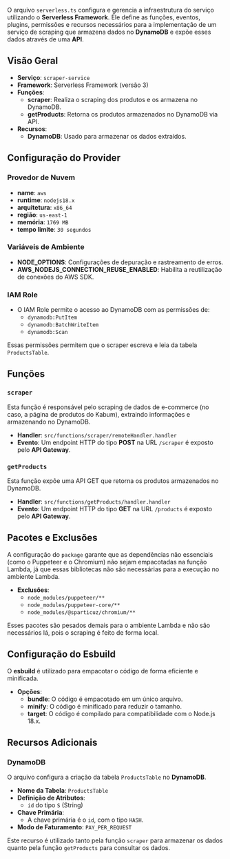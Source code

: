 O arquivo `serverless.ts` configura e gerencia a infraestrutura do serviço utilizando o **Serverless Framework**. Ele define as funções, eventos, plugins, permissões e recursos necessários para a implementação de um serviço de scraping que armazena dados no **DynamoDB** e expõe esses dados através de uma **API**.

## Visão Geral

- **Serviço**: `scraper-service`
- **Framework**: Serverless Framework (versão 3)
- **Funções**:
  - **scraper**: Realiza o scraping dos produtos e os armazena no DynamoDB.
  - **getProducts**: Retorna os produtos armazenados no DynamoDB via API.
- **Recursos**:
  - **DynamoDB**: Usado para armazenar os dados extraídos.

## Configuração do Provider

### Provedor de Nuvem

- **name**: `aws`
- **runtime**: `nodejs18.x`
- **arquitetura**: `x86_64`
- **região**: `us-east-1`
- **memória**: `1769 MB`
- **tempo limite**: `30 segundos`

### Variáveis de Ambiente

- **NODE_OPTIONS**: Configurações de depuração e rastreamento de erros.
- **AWS_NODEJS_CONNECTION_REUSE_ENABLED**: Habilita a reutilização de conexões do AWS SDK.

### IAM Role

- O IAM Role permite o acesso ao DynamoDB com as permissões de:
  - `dynamodb:PutItem`
  - `dynamodb:BatchWriteItem`
  - `dynamodb:Scan`
  
Essas permissões permitem que o scraper escreva e leia da tabela `ProductsTable`.

## Funções

### `scraper`

Esta função é responsável pelo scraping de dados de e-commerce (no caso, a página de produtos do Kabum), extraindo informações e armazenando no DynamoDB.

- **Handler**: `src/functions/scraper/remoteHandler.handler`
- **Evento**: Um endpoint HTTP do tipo **POST** na URL `/scraper` é exposto pelo **API Gateway**.

### `getProducts`

Esta função expõe uma API GET que retorna os produtos armazenados no DynamoDB. 

- **Handler**: `src/functions/getProducts/handler.handler`
- **Evento**: Um endpoint HTTP do tipo **GET** na URL `/products` é exposto pelo **API Gateway**.

## Pacotes e Exclusões

A configuração do `package` garante que as dependências não essenciais (como o Puppeteer e o Chromium) não sejam empacotadas na função Lambda, já que essas bibliotecas não são necessárias para a execução no ambiente Lambda.

- **Exclusões**:
  - `node_modules/puppeteer/**`
  - `node_modules/puppeteer-core/**`
  - `node_modules/@sparticuz/chromium/**`
  
Esses pacotes são pesados demais para o ambiente Lambda e não são necessários lá, pois o scraping é feito de forma local.

## Configuração do Esbuild

O **esbuild** é utilizado para empacotar o código de forma eficiente e minificada.

- **Opções**:
  - **bundle**: O código é empacotado em um único arquivo.
  - **minify**: O código é minificado para reduzir o tamanho.
  - **target**: O código é compilado para compatibilidade com o Node.js 18.x.

## Recursos Adicionais

### DynamoDB

O arquivo configura a criação da tabela `ProductsTable` no **DynamoDB**.

- **Nome da Tabela**: `ProductsTable`
- **Definição de Atributos**:
  - `id` do tipo `S` (String)
- **Chave Primária**:
  - A chave primária é o `id`, com o tipo `HASH`.
- **Modo de Faturamento**: `PAY_PER_REQUEST`

Este recurso é utilizado tanto pela função `scraper` para armazenar os dados quanto pela função `getProducts` para consultar os dados.

